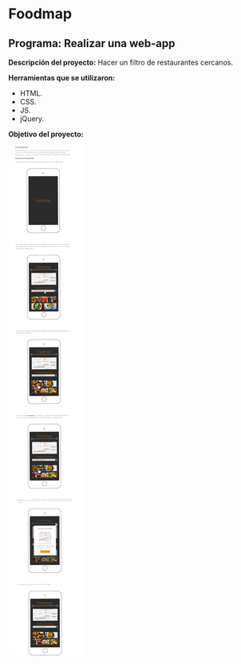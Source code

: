 # Foodmap

## Programa: Realizar una web-app

**Descripción del proyecto:**
Hacer un filtro de restaurantes cercanos.

**Herramientas que se utilizaron:**

* HTML.
* CSS.
* JS.
* jQuery.

**Objetivo del proyecto:**

![vista del objetivo del proyecto](assets/images/foodmapreadme.png)